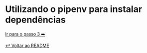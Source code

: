# Utilizando o pipenv para instalar dependências

[Ir para o passo 3 :arrow_right:](passo03.md)

[:leftwards_arrow_with_hook: Voltar ao README ](README.md)
